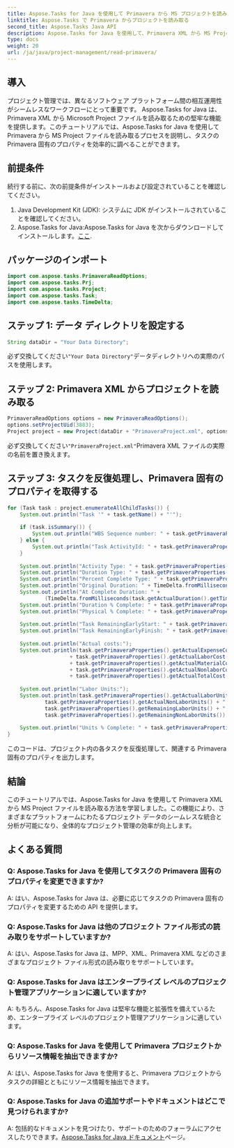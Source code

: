 ```yaml
---
title: Aspose.Tasks for Java を使用して Primavera から MS プロジェクトを読み取る
linktitle: Aspose.Tasks で Primavera からプロジェクトを読み取る
second_title: Aspose.Tasks Java API
description: Aspose.Tasks for Java を使用して、Primavera XML から MS Project ファイルをシームレスに読み取る方法を学びます。プロジェクト管理の効率を高めます。
type: docs
weight: 20
url: /ja/java/project-management/read-primavera/
---
```

## 導入
プロジェクト管理では、異なるソフトウェア プラットフォーム間の相互運用性がシームレスなワークフローにとって重要です。 Aspose.Tasks for Java は、Primavera XML から Microsoft Project ファイルを読み取るための堅牢な機能を提供します。このチュートリアルでは、Aspose.Tasks for Java を使用して Primavera から MS Project ファイルを読み取るプロセスを説明し、タスクの Primavera 固有のプロパティを効率的に調べることができます。
## 前提条件
続行する前に、次の前提条件がインストールおよび設定されていることを確認してください。
1. Java Development Kit (JDK): システムに JDK がインストールされていることを確認してください。
2.  Aspose.Tasks for Java:Aspose.Tasks for Java を次からダウンロードしてインストールします。[ここ](https://releases.aspose.com/tasks/java/).

## パッケージのインポート
```java
import com.aspose.tasks.PrimaveraReadOptions;
import com.aspose.tasks.Prj;
import com.aspose.tasks.Project;
import com.aspose.tasks.Task;
import com.aspose.tasks.TimeDelta;
```
## ステップ 1: データ ディレクトリを設定する
```java
String dataDir = "Your Data Directory";
```
必ず交換してください`"Your Data Directory"`データディレクトリへの実際のパスを使用します。
## ステップ 2: Primavera XML からプロジェクトを読み取る
```java
PrimaveraReadOptions options = new PrimaveraReadOptions();
options.setProjectUid(3883);
Project project = new Project(dataDir + "PrimaveraProject.xml", options);
```
必ず交換してください`"PrimaveraProject.xml"`Primavera XML ファイルの実際の名前を置き換えます。
## ステップ 3: タスクを反復処理し、Primavera 固有のプロパティを取得する
```java
for (Task task : project.enumerateAllChildTasks()) {
    System.out.println("Task '" + task.getName() + "'");
    
    if (task.isSummary()) {
        System.out.println("WBS Sequence number: " + task.getPrimaveraProperties().getSequenceNumber());
    } else {
        System.out.println("Task ActivityId: " + task.getPrimaveraProperties().getActivityId());
    }
    
    System.out.println("Activity Type: " + task.getPrimaveraProperties().getActivityType());
    System.out.println("Duration Type: " + task.getPrimaveraProperties().getDurationType());
    System.out.println("Percent Complete Type: " + task.getPrimaveraProperties().getPercentCompleteType());
    System.out.println("Original Duration: " + TimeDelta.fromMilliseconds(task.getDuration().getTimeSpan()).getTotalHours());
    System.out.println("At Complete Duration: " +
            (TimeDelta.fromMilliseconds(task.getActualDuration().getTimeSpan()).getTotalHours() + TimeDelta.fromMilliseconds(task.getRemainingDuration().getTimeSpan()).getTotalHours()));
    System.out.println("Duration % Complete: " + task.getPrimaveraProperties().getDurationPercentComplete());
    System.out.println("Physical % Complete: " + task.getPrimaveraProperties().getPhysicalPercentComplete());
    
    System.out.println("Task RemainingEarlyStart: " + task.getPrimaveraProperties().getRemainingEarlyStart());
    System.out.println("Task RemainingEarlyFinish: " + task.getPrimaveraProperties().getRemainingEarlyFinish());
    
    System.out.println("Actual costs:");
    System.out.println(task.getPrimaveraProperties().getActualExpenseCost() + ", "
                    + task.getPrimaveraProperties().getActualLaborCost() + ", "
                    + task.getPrimaveraProperties().getActualMaterialCost() + ", "
                    + task.getPrimaveraProperties().getActualNonlaborCost() + ", Total: "
                    + task.getPrimaveraProperties().getActualTotalCost());
    
    System.out.println("Labor Units:");
    System.out.println(task.getPrimaveraProperties().getActualLaborUnits() + ", " +
            task.getPrimaveraProperties().getActualNonLaborUnits() + ", " +
            task.getPrimaveraProperties().getRemainingLaborUnits() + ", " +
            task.getPrimaveraProperties().getRemainingNonLaborUnits());
    
    System.out.println("Units % Complete: " + task.getPrimaveraProperties().getUnitsPercentComplete());
}
```
このコードは、プロジェクト内の各タスクを反復処理して、関連する Primavera 固有のプロパティを出力します。

## 結論
このチュートリアルでは、Aspose.Tasks for Java を使用して Primavera XML から MS Project ファイルを読み取る方法を学習しました。この機能により、さまざまなプラットフォームにわたるプロジェクト データのシームレスな統合と分析が可能になり、全体的なプロジェクト管理の効率が向上します。
## よくある質問
### Q: Aspose.Tasks for Java を使用してタスクの Primavera 固有のプロパティを変更できますか?
A: はい、Aspose.Tasks for Java は、必要に応じてタスクの Primavera 固有のプロパティを変更するための API を提供します。
### Q: Aspose.Tasks for Java は他のプロジェクト ファイル形式の読み取りをサポートしていますか?
A: はい、Aspose.Tasks for Java は、MPP、XML、Primavera XML などのさまざまなプロジェクト ファイル形式の読み取りをサポートしています。
### Q: Aspose.Tasks for Java はエンタープライズ レベルのプロジェクト管理アプリケーションに適していますか?
A: もちろん、Aspose.Tasks for Java は堅牢な機能と拡張性を備えているため、エンタープライズ レベルのプロジェクト管理アプリケーションに適しています。
### Q: Aspose.Tasks for Java を使用して Primavera プロジェクトからリソース情報を抽出できますか?
A: はい、Aspose.Tasks for Java を使用すると、Primavera プロジェクトからタスクの詳細とともにリソース情報を抽出できます。
### Q: Aspose.Tasks for Java の追加サポートやドキュメントはどこで見つけられますか?
 A: 包括的なドキュメントを見つけたり、サポートのためのフォーラムにアクセスしたりできます。[Aspose.Tasks for Java ドキュメント](https://reference.aspose.com/tasks/java/)ページ。